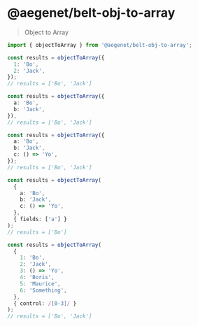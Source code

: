 # @aegenet/belt-obj-to-array

> Object to Array

```typescript
import { objectToArray } from '@aegenet/belt-obj-to-array';

const results = objectToArray({
  1: 'Bo',
  2: 'Jack',
});
// results = ['Bo', 'Jack']
```

```typescript
const results = objectToArray({
  a: 'Bo',
  b: 'Jack',
}),
// results = ['Bo', 'Jack']
```

```typescript
const results = objectToArray({
  a: 'Bo',
  b: 'Jack',
  c: () => 'Yo',
});
// results = ['Bo', 'Jack']
```

```typescript
const results = objectToArray(
  {
    a: 'Bo',
    b: 'Jack',
    c: () => 'Yo',
  },
  { fields: ['a'] }
);
// results = ['Bo']
```

```typescript
const results = objectToArray(
  {
    1: 'Bo',
    2: 'Jack',
    3: () => 'Yo',
    4: 'Boris',
    5: 'Maurice',
    6: 'Something',
  },
  { control: /[0-3]/ }
);
// results = ['Bo', 'Jack']
```
